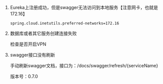1. Eureka上注册成功，但是swagger无法访问到本地服务【注意网卡，也就是172.16】

   ```properties
   spring.cloud.inetutils.preferred-networks=172.16
   ```

2. 数据库或者其它服务创建连接失败

   检查是否开启VPN

3. swagger接口没有刷新

   手动刷新swagger文档，接口为：/docs/swagger/refresh/{serviceName}

   版本号：0.7.0

